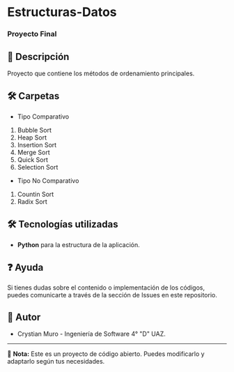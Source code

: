 # Estructuras-Datos
### Proyecto Final

## 📖 Descripción

Proyecto que contiene los métodos de ordenamiento principales.

## 🛠️ Carpetas
- Tipo Comparativo
1. Bubble Sort
2. Heap Sort
3. Insertion Sort
4. Merge Sort
5. Quick Sort
6. Selection Sort
- Tipo No Comparativo
1. Countin Sort
2. Radix Sort


## 🛠️ Tecnologías utilizadas

- **Python** para la estructura de la aplicación.

## ❓ Ayuda

Si tienes dudas sobre el contenido o implementación de los códigos, puedes comunicarte a través de la sección de Issues en este repositorio.

## 👥 Autor

- Crystian Muro - Ingeniería de Software 4° "D" UAZ.

---

📌 **Nota:** Este es un proyecto de código abierto. Puedes modificarlo y adaptarlo según tus necesidades.

